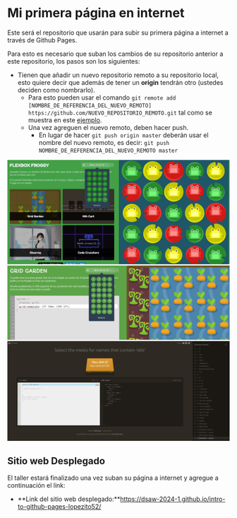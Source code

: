 # Mi primera página en internet
Este será el repositorio que usarán para subir su primera página a internet a través de Github Pages.

Para esto es necesario que suban los cambios de su repositorio anterior a este repositorio, los pasos son los siguientes:
- Tienen que añadir un nuevo repositorio remoto a su repositorio local, esto quiere decir que además de tener un **origin** tendrán otro (ustedes deciden como nombrarlo).
  - Para esto pueden usar el comando `git remote add [NOMBRE_DE_REFERENCIA_DEL_NUEVO_REMOTO] https://github.com/NUEVO_REPOSITORIO_REMOTO.git` tal como se muestra en este [ejemplo](https://articles.assembla.com/en/articles/1136998-how-to-add-a-new-remote-to-your-git-repo).
  - Una vez agreguen el nuevo remoto, deben hacer push.
     - En lugar de hacer `git push origin master` deberán usar el nombre del nuevo remoto, es decir: `git push NOMBRE_DE_REFERENCIA_DEL_NUEVO_REMOTO master`


![FlexBox](./assets/images/FlexBox.png)
![GridGarrden](./assets/images/GridGarden.png)
![CssDiner](./assets/images/CssDiner.png)
## Sitio web Desplegado
El taller estará finalizado una vez suban su página a internet y agregue a continuación el link:
- **Link del sitio web desplegado:**https://dsaw-2024-1.github.io/intro-to-github-pages-lopezito52/
